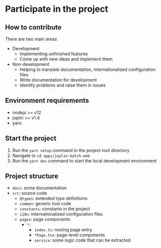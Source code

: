 # Participate in the project

## How to contribute

There are two main areas

- Development
  - Implementing unfinished features
  - Come up with new ideas and implement them
- Non-development
  - Helping to translate documentation, internationalized configuration files
  - Write documentation for development
  - Identify problems and raise them in issues

## Environment requirements

- nodejs >= v12
- joplin >= v1.4
- yarn

## Start the project

1. Run the `yarn setup` command in the project root directory
2. Navigate to `cd apps/joplin-batch-web`
3. Run the `yarn dev` command to start the local development environment

## Project structure

- `docs`: some documentation
- `src`: source code
  - `@types`: extended type definitions
  - `common`: generic tool code
  - `constants`: constants in the project
  - `i18n`: internationalized configuration files
  - `pages`: page components
    - `*`:
      - `index.ts`: routing page entry
      - `*Page.tsx`: page-level components
      - `service`: some logic code that can be extracted
